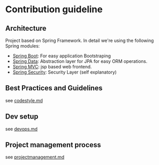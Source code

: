 # Contribution guideline



## Architecture

Project based on Spring Framework. In detail we're using the following Spring modules:
 * [Spring Boot](https://projects.spring.io/spring-boot): For easy application Bootstraping
 * [Spring Data](https://projects.spring.io/spring-data): Abstraction layer for JPA for easy ORM operations.
 * [Spring MVC](https://projects.spring.io/spring-webflow): jsp based web frontend.
 * [Spring Security](https://projects.spring.io/spring-security): Security Layer (self explanatory)

## Best Practices and Guidelines

see [codestyle.md](codestyle.md)

## Dev setup

see [devops.md](devops.md)

## Project management process

see [projectmanagement.md](projectmanagement.md)
